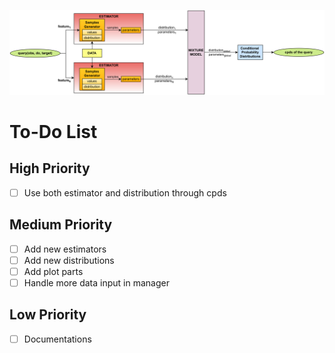 
![Architecture](architecture.png)

# To-Do List

## High Priority
- [ ] Use both estimator and distribution through cpds

## Medium Priority
- [ ] Add new estimators
- [ ] Add new distributions
- [ ] Add plot parts
- [ ] Handle more data input in manager

## Low Priority
- [ ] Documentations
